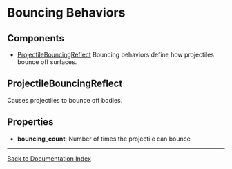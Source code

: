 # Bouncing Behaviors
## Components
- [ProjectileBouncingReflect](#projectilebouncingreflect)
Bouncing behaviors define how projectiles bounce off surfaces.
## ProjectileBouncingReflect
Causes projectiles to bounce off bodies.
## Properties
- **bouncing_count**: Number of times the projectile can bounce
---
[Back to Documentation Index](_sidebar.md)

